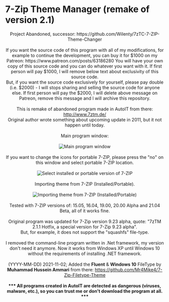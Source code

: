 # 7-Zip Theme Manager (remake of version 2.1)
<center>
Project Abandoned, successor: https://github.com/Wilenty/7zTC-7-ZIP-Theme-Changer
<br><br>
If you want the source code of this program with all of my modifications, for example to continue the development, you can buy it for $1000 on my Patreon: https://www.patreon.com/posts/63186280
You will have your own copy of this source code and you can do whatever you want with it. If first person will pay $1000, I will remove below text about exclusivity of this source code.
<br>
But, if you want the source code exclusively for yourself, please pay double (i.e. $2000) - I will stops sharing and selling the source code for anyone else. If first person will pay the $2000, I will delete above message on Patreon, remove this message and I will archive this repository. <br>
<br>
This is remake of abandoned program made in AutoIT from there: <a target="_blank" href="http://www.7ztm.de/">http://www.7ztm.de/</a><br>
Original author wrote something about upcoming update in 2011, but it not happen until today.<br>
<br>
Main program window:<br>
<br>
<img src="https://user-images.githubusercontent.com/61757638/140874313-55909961-c16c-4f78-9edd-a2f0ac4093e5.png" alt="Main program window"><br>
<br>
If you want to change the icons for portable 7-ZIP, please press the "no" on this window and select portable 7-ZIP location.<br>
<br>
<img src="https://i.imgur.com/a8LRZ0W.png" alt="Select installed or portable version of 7-ZIP"><br>
<br>
Importing theme from 7-ZIP (Installed/Portable).<br>
<br>
<img src="https://user-images.githubusercontent.com/61757638/140874652-1ded76da-c09a-4820-9ce7-e37a94e56638.png" alt="Importing theme from 7-ZIP (Installed/Portable)"><br>
<br>
Tested with 7-ZIP versions of: 15.05, 16.04, 19.00, 20.00 Alpha and 21.04 Beta, all of it works fine.<br>
<br>
Original program was updated for 7-Zip version 9.23 alpha, quote: "7zTM 2.1.1 Hotfix, a special version for 7-Zip 9.23 alpha".<br>
But, for example, it does not support the "squashfs" file-type.<br>
<br>
I removed the command-line program written in .Net framework, my version don't need it anymore. Now it works from Windows XP until Windows 10 without the requirements of installing .NET framework.<br>
<br>
(YYYY-MM-DD) 2021-11-02; Added the <b>Fluent</b> & <b>Windows 10</b> FileType by <b>Muhammad Hussein Ammari</b> from there: <a target="_blank" href="https://github.com/Mr4Mike4/7-Zip-Filetype-Theme">https://github.com/Mr4Mike4/7-Zip-Filetype-Theme</a><br>
<br>
<B>*** All programs created in AutoIT are detected as dangerous (viruses, malware, etc.), so you can trust me or don't download the program at all. ***</B>
</center>
